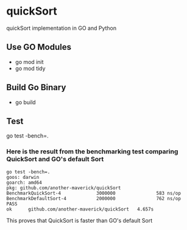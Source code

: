 # quickSort
quickSort implementation in GO and Python

## Use GO Modules
- go mod init
- go mod tidy

## Build Go Binary
- go build

## Test
go test -bench=.

### Here is the result from the benchmarking test comparing QuickSort and GO's default Sort
```
go test -bench=.
goos: darwin
goarch: amd64
pkg: github.com/another-maverick/quickSort
BenchmarkQuickSort-4             3000000               583 ns/op
BenchmarkDefaultSort-4           2000000               762 ns/op
PASS
ok      github.com/another-maverick/quickSort   4.657s
```
This proves that QuickSort is faster than GO's  default Sort
